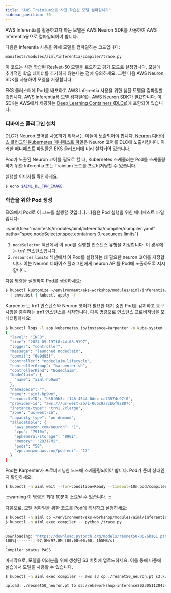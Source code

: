 ```yaml
---
title: "AWS Trainium으로 사전 학습된 모델 컴파일하기"
sidebar_position: 30
---
```


AWS Inferentia를 활용하고자 하는 모델은 AWS Neuron SDK를 사용하여 AWS Inferentia용으로 컴파일되어야 합니다.

다음은 Inferentia 사용을 위해 모델을 컴파일하는 코드입니다:

```file
manifests/modules/aiml/inferentia/compiler/trace.py
```

이 코드는 사전 학습된 ResNet-50 모델을 로드하고 평가 모드로 설정합니다. 모델에 추가적인 학습 데이터를 추가하지 않는다는 점에 유의하세요. 그런 다음 AWS Neuron SDK를 사용하여 모델을 저장합니다.

EKS 클러스터에 Pod를 배포하고 AWS Inferentia 사용을 위한 샘플 모델을 컴파일할 것입니다. AWS Inferentia용 모델 컴파일에는 [AWS Neuron SDK](https://aws.amazon.com/machine-learning/neuron/)가 필요합니다. 이 SDK는 AWS에서 제공하는 [Deep Learning Containers (DLCs)](https://github.com/aws/deep-learning-containers/blob/v8.12-tf-1.15.5-tr-gpu-py37/available_images.md#neuron-inference-containers)에 포함되어 있습니다.

### 디바이스 플러그인 설치

DLC가 Neuron 코어를 사용하기 위해서는 이들이 노출되어야 합니다. [Neuron 디바이스 플러그인 Kubernetes 매니페스트 파일](https://github.com/aws-neuron/aws-neuron-sdk/tree/master/src/k8)은 Neuron 코어를 DLC에 노출시킵니다. 이러한 매니페스트 파일들은 EKS 클러스터에 미리 설치되어 있습니다.

Pod가 노출된 Neuron 코어를 필요로 할 때, Kubernetes 스케줄러는 Pod를 스케줄링하기 위한 Inferentia 또는 Trainium 노드를 프로비저닝할 수 있습니다.

실행할 이미지를 확인하세요:

```bash
$ echo $AIML_DL_TRN_IMAGE
```

### 학습을 위한 Pod 생성

EKS에서 Pod로 이 코드를 실행할 것입니다. 다음은 Pod 실행을 위한 매니페스트 파일입니다:

::yaml{file="manifests/modules/aiml/inferentia/compiler/compiler.yaml" paths="spec.nodeSelector,spec.containers.0.resources.limits"}

1. `nodeSelector` 섹션에서 이 pod를 실행할 인스턴스 유형을 지정합니다. 이 경우에는 trn1 인스턴스입니다.
2. `resources` `limits` 섹션에서 이 Pod를 실행하는 데 필요한 neuron 코어를 지정합니다. 이는 Neuron 디바이스 플러그인에게 neuron API를 Pod에 노출하도록 지시합니다.

다음 명령을 실행하여 Pod를 생성하세요:

```bash timeout=900
$ kubectl kustomize ~/environment/eks-workshop/modules/aiml/inferentia/compiler \
  | envsubst | kubectl apply -f-
```

Karpenter는 trn1 인스턴스와 Neuron 코어가 필요한 대기 중인 Pod를 감지하고 요구사항을 충족하는 trn1 인스턴스를 시작합니다. 다음 명령으로 인스턴스 프로비저닝을 모니터링하세요:

```bash test=false
$ kubectl logs -l app.kubernetes.io/instance=karpenter -n kube-system -f | jq
{
  "level": "INFO",
  "time": "2024-09-19T18:44:08.919Z",
  "logger": "controller",
  "message": "launched nodeclaim",
  "commit": "6e9d95f",
  "controller": "nodeclaim.lifecycle",
  "controllerGroup": "karpenter.sh",
  "controllerKind": "NodeClaim",
  "NodeClaim": {
    "name": "aiml-hp9wm"
  },
  "namespace": "",
  "name": "aiml-hp9wm",
  "reconcileID": "b38f0b3c-f146-4544-8ddc-ca73574c97f0",
  "provider-id": "aws:///us-west-2b/i-06bc9a7cb6f92887c",
  "instance-type": "trn1.2xlarge",
  "zone": "us-west-2b",
  "capacity-type": "on-demand",
  "allocatable": {
    "aws.amazon.com/neuron": "1",
    "cpu": "7910m",
    "ephemeral-storage": "89Gi",
    "memory": "29317Mi",
    "pods": "58",
    "vpc.amazonaws.com/pod-eni": "17"
  }
}
```

Pod는 Karpenter가 프로비저닝한 노드에 스케줄링되어야 합니다. Pod가 준비 상태인지 확인하세요:

```bash timeout=600
$ kubectl -n aiml wait --for=condition=Ready --timeout=10m pod/compiler
```

:::warning
이 명령은 최대 10분이 소요될 수 있습니다.
:::

다음으로, 모델 컴파일을 위한 코드를 Pod에 복사하고 실행하세요:

```bash timeout=240
$ kubectl -n aiml cp ~/environment/eks-workshop/modules/aiml/inferentia/compiler/trace.py compiler:/
$ kubectl -n aiml exec compiler -- python /trace.py

....
Downloading: "https://download.pytorch.org/models/resnet50-0676ba61.pth" to /root/.cache/torch/hub/checkpoints/resnet50-0676ba61.pth
100%|-------| 97.8M/97.8M [00:00<00:00, 165MB/s]
.
Compiler status PASS
```

마지막으로, 모델을 여러분을 위해 생성된 S3 버킷에 업로드하세요. 이를 통해 나중에 실습에서 모델을 사용할 수 있습니다.

```bash
$ kubectl -n aiml exec compiler -- aws s3 cp ./resnet50_neuron.pt s3://$AIML_NEURON_BUCKET_NAME/

upload: ./resnet50_neuron.pt to s3://eksworkshop-inference20230511204343601500000001/resnet50_neuron.pt
```